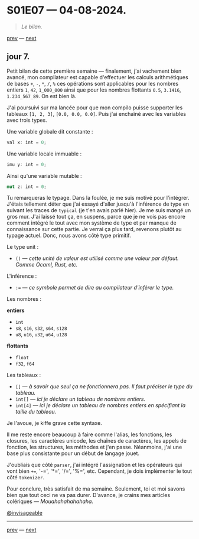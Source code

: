 # S01E07 — 04-08-2024.

> *Le bilan.*

[prev](S01E06-03-08-2024.md) — [next](S01E01-29-07-2024.md)

## jour 7.

Petit bilan de cette première semaine — finalement, j'ai vachement bien avancé, mon compilateur est capable d'effectuer les calculs arithmétiques de bases `+`, `-`, `*`, `/`, `%` ces opérations sont applicables pour les nombres entiers `1`, `42`, `1_000_000` ainsi que pour les nombres flottants `0.5`, `3.1416`, `1.234_567_89`. On est bien là.    

J'ai poursuivi sur ma lancée pour que mon compilo puisse supporter les tableaux `[1, 2, 3]`, `[0.0, 0.0, 0.0]`. Puis j'ai enchaîné avec les variables avec trois types.   

Une variable globale dit constante :    

```rs
val x: int = 0;
```

Une variable locale immuable :   

```rs
imu y: int = 0;
```

Ainsi qu'une variable mutable :   

```rs
mut z: int = 0;
```

Tu remarqueras le typage. Dans la foulée, je me suis motivé pour l'intégrer. J'étais tellement déter que j'ai essayé d'aller jusqu'à l'inférence de type en suivant les traces de `typical` (je t'en avais parlé hier). Je me suis mangé un gros mur. J'ai laissé tout ça, en suspens, parce que je ne vois pas encore comment intégré le tout avec mon système de type et par manque de connaissance sur cette partie. Je verrai ça plus tard, revenons plutôt au typage actuel. Donc, nous avons côté type primitif.

Le type unit :

- `()` — *cette unité de valeur est utilisé comme une valeur par défaut. Comme Ocaml, Rust, etc.*

L'inférence :

- `:=` — *ce symbole permet de dire au compilateur d'inférer le type.*

Les nombres :

**entiers**

- `int` 
- `s8`, `s16`, `s32`, `s64`, `s128`
- `u8`, `u16`, `u32`, `u64`, `u128`

**flottants**

- `float`
- `f32`, `f64`

Les tableaux :

- `[]` — *à savoir que seul ça ne fonctionnera pas. Il faut préciser le type du tableau.*
- `int[]` — *ici je déclare un tableau de nombres entiers.*
- `int[4]` — *ici je déclare un tableau de nombres entiers en spécifiant la taille du tableau.*

Je l'avoue, je kiffe grave cette syntaxe.

Il me reste encore beaucoup à faire comme l'alias, les fonctions, les closures, les caractères unicode, les chaînes de caractères, les appels de fonction, les structures, les méthodes et j'en passe. Néanmoins, j'ai une base plus consistante pour un début de langage jouet.

J'oubliais que côté `parser`, j'ai intégré l'assignation et les opérateurs qui vont bien `+=`, '-=', '*=', '/=', '%=', etc. Cependant, je dois implémenter le tout côté `tokenizer`.

Pour conclure, très satisfait de ma semaine. Seulement, toi et moi savons bien que tout ceci ne va pas durer. D'avance, je crains mes articles colériques — *Mouahahahahahaha.*

[@invisageable](https://twitter.com/invisageable)   

---

[prev](S01E06-03-08-2024.md) — [next](S01E01-29-07-2024.md)
